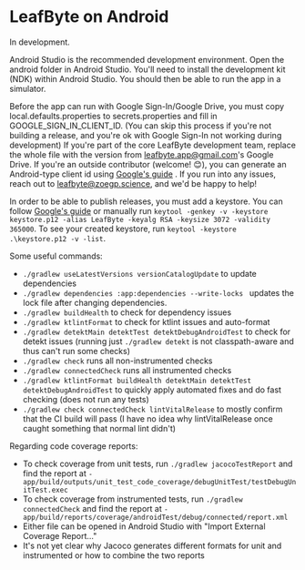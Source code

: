 # LeafByte on Android

In development.

Android Studio is the recommended development environment.
Open the android folder in Android Studio.
You'll need to install the development kit (NDK) within Android Studio.
You should then be able to run the app in a simulator.

Before the app can run with Google Sign-In/Google Drive, you must copy local.defaults.properties to secrets.properties and fill in GOOGLE_SIGN_IN_CLIENT_ID.
(You can skip this process if you're not building a release, and you're ok with Google Sign-In not working during development)
If you're part of the core LeafByte development team, replace the whole file with the version from leafbyte.app@gmail.com's Google Drive.
If you're an outside contributor (welcome! 😊), you can generate an Android-type client id using [Google's guide](https://support.google.com/cloud/answer/6158849?hl=en) .
If you run into any issues, reach out to <leafbyte@zoegp.science>, and we'd be happy to help!

In order to be able to publish releases, you must add a keystore.
You can follow [Google's guide](https://developer.android.com/studio/publish/app-signing#generate-key) or manually run `keytool -genkey -v -keystore keystore.p12 -alias LeafByte -keyalg RSA -keysize 3072 -validity 365000`.
To see your created keystore, run `keytool -keystore .\keystore.p12 -v -list`.

Some useful commands:
- `./gradlew useLatestVersions versionCatalogUpdate` to update dependencies
- `./gradlew dependencies :app:dependencies --write-locks ` updates the lock file after changing dependencies.
- `./gradlew buildHealth` to check for dependency issues
- `./gradlew ktlintFormat` to check for ktlint issues and auto-format
- `./gradlew detektMain detektTest detektDebugAndroidTest` to check for detekt issues (running just `./gradlew detekt` is not 
    classpath-aware and thus can't run some checks)
- `./gradlew check` runs all non-instrumented checks
- `./gradlew connectedCheck` runs all instrumented checks
- `./gradlew ktlintFormat buildHealth detektMain detektTest detektDebugAndroidTest` to quickly apply automated fixes and
   do fast checking (does not run any tests)
- `./gradlew check connectedCheck lintVitalRelease` to mostly confirm that the CI build will pass (I have no idea why lintVitalRelease once
    caught something that normal lint didn't)

Regarding code coverage reports:
- To check coverage from unit tests, run `./gradlew jacocoTestReport` and find the report at `- app/build/outputs/unit_test_code_coverage/debugUnitTest/testDebugUnitTest.exec`
- To check coverage from instrumented tests, run `./gradlew connectedCheck` and find the report at `- app/build/reports/coverage/androidTest/debug/connected/report.xml`
- Either file can be opened in Android Studio with "Import External Coverage Report..."
- It's not yet clear why Jacoco generates different formats for unit and instrumented or how to combine the two reports

